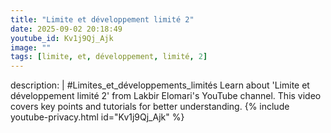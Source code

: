 ```yaml
---
title: "Limite et développement limité 2"
date: 2025-09-02 20:18:49 
youtube_id: Kv1j9Qj_Ajk
image: ""
tags: [limite, et, développement, limité, 2]
---
```

description: |
  #Limites_et_développements_limités
  Learn about 'Limite et développement limité 2' from Lakbir Elomari's YouTube channel. This video covers key points and tutorials for better understanding.
{% include youtube-privacy.html id="Kv1j9Qj_Ajk" %}
